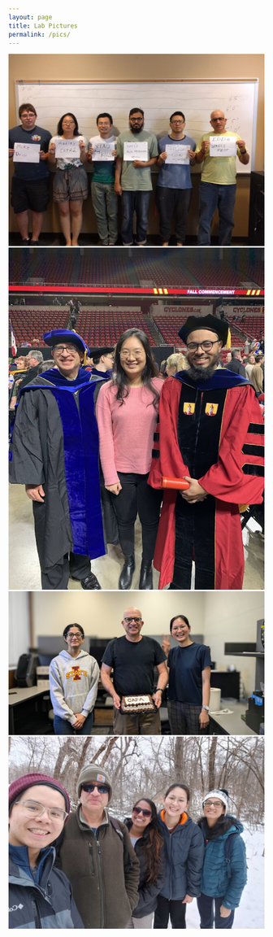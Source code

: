 ```yaml
---
layout: page
title: Lab Pictures
permalink: /pics/
---
```



<img src="./images/labpics/IMG_20180606_161448.jpg" width="700" />


<img src="./images/labpics/IMG_4990.jpg" width="700" />

<img src="./images/labpics/PXL_20240925_181154418~2.jpg" width="700" />

<img src="images/labpics/img_20230315_112032.jpg" width="700" />
